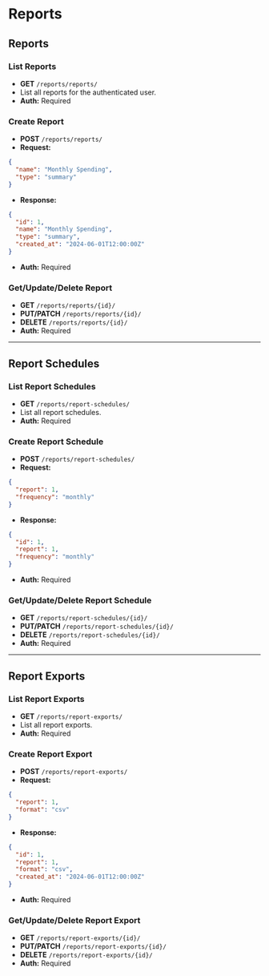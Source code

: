 # Reports

## Reports

### List Reports
- **GET** `/reports/reports/`
- List all reports for the authenticated user.
- **Auth:** Required

### Create Report
- **POST** `/reports/reports/`
- **Request:**
```json
{
  "name": "Monthly Spending",
  "type": "summary"
}
```
- **Response:**
```json
{
  "id": 1,
  "name": "Monthly Spending",
  "type": "summary",
  "created_at": "2024-06-01T12:00:00Z"
}
```
- **Auth:** Required

### Get/Update/Delete Report
- **GET** `/reports/reports/{id}/`
- **PUT/PATCH** `/reports/reports/{id}/`
- **DELETE** `/reports/reports/{id}/`
- **Auth:** Required

---

## Report Schedules

### List Report Schedules
- **GET** `/reports/report-schedules/`
- List all report schedules.
- **Auth:** Required

### Create Report Schedule
- **POST** `/reports/report-schedules/`
- **Request:**
```json
{
  "report": 1,
  "frequency": "monthly"
}
```
- **Response:**
```json
{
  "id": 1,
  "report": 1,
  "frequency": "monthly"
}
```
- **Auth:** Required

### Get/Update/Delete Report Schedule
- **GET** `/reports/report-schedules/{id}/`
- **PUT/PATCH** `/reports/report-schedules/{id}/`
- **DELETE** `/reports/report-schedules/{id}/`
- **Auth:** Required

---

## Report Exports

### List Report Exports
- **GET** `/reports/report-exports/`
- List all report exports.
- **Auth:** Required

### Create Report Export
- **POST** `/reports/report-exports/`
- **Request:**
```json
{
  "report": 1,
  "format": "csv"
}
```
- **Response:**
```json
{
  "id": 1,
  "report": 1,
  "format": "csv",
  "created_at": "2024-06-01T12:00:00Z"
}
```
- **Auth:** Required

### Get/Update/Delete Report Export
- **GET** `/reports/report-exports/{id}/`
- **PUT/PATCH** `/reports/report-exports/{id}/`
- **DELETE** `/reports/report-exports/{id}/`
- **Auth:** Required 